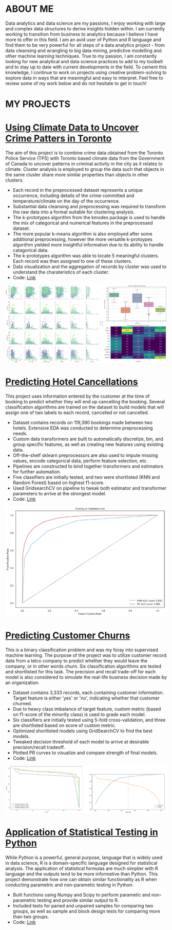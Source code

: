 # ABOUT ME

Data analytics and data science are my passions, I enjoy working with large and complex data structures to derive insights hidden within. I am currently working to transition from business to analytics because I believe I have more to offer in this field. I am an avid user of Python and R language and find them to be very powerful for all steps of a data analytics project - from data cleansing and wrangling to big data mining, predictive modelling and other machine learning techniques. True to my passion, I am constantly looking for new analytical and data science practices to add to my toolbelt and to stay up to date with current developments in the field. To cement this knowledge, I continue to work on projects using creative problem-solving to explore data in ways that are meaningful and easy to interpret. Feel free to review some of my work below and do not hesitate to get in touch! 

# MY PROJECTS

# [Using Climate Data to Uncover Crime Patters in Toronto](https://github.com/calvinchoi21/toronto-crime-clustering)

The aim of this project is to combine crime data obtained from the Toronto Police Service (TPS) with Toronto based climate data from the Government of Canada to uncover patterns in criminal activity in the city as it relates to climate. Cluster analysis is employed to group the data such that objects in the same cluster share more similar properties than objects in other clusters.

- Each record in the preprocessed dataset represents a unique occurrence, including details of the crime committed and temperature/climate on the day of the occurrence.
- Substantial data cleansing and preprocessing was required to transform the raw data into a format suitable for clustering analysis.
- The k-prototypes algorithm from the kmodes package is used to handle the mix of categorical and numerical features in the preprocessed dataset. 
- The more popular k-means algorithm is also employed after some additional preprocessing, however the more versatile k-protoypes algorithm yielded more insightful information due to its ability to handle catagorical data.
- The k-prototypes algorithm was able to locate 5 meaningful clusters. Each record was then assigned to one of these clusters.
- Data visualization and the aggregation of records by cluster was used to understand the charateristics of each cluster. 
- Code: [Link](https://github.com/calvinchoi21/toronto-crime-clustering/blob/master/Toronto_Crime.ipynb)

![](/images/crime_clusters.jpg)

# [Predicting Hotel Cancellations](https://github.com/calvinchoi21/predicting-booking-cancellations)

This project uses information entered by the customer at the time of booking to predict whether they will end up cancelling the booking. Several classification algorithms are trained on the dataset to build models that will assign one of two labels to each record, cancelled or not cancelled. 

- Dataset contains records on 119,390 bookings made between two hotels. Extensive EDA was conducted to determine preprocessing needs.
- Custom data transformers are built to automatically discretize, bin, and group specific features, as well as creating new features using existing data. 
- Off-the-shelf sklearn preprocessors are also used to impute missing values, encode categorical data, perform feature selection, etc. 
- Pipelines are constructed to bind together transformers and estimators for further automation. 
- Five classifiers are initially tested, and two were shortlisted (KNN and Random Forest) based on highest f1-score. 
- Used GridsearchCV on pipeline to tweak both estimator and transformer parameters to arrive at the strongest model.
- Code: [Link](https://github.com/calvinchoi21/predicting-booking-cancellations/blob/master/Predicting_cancellations.ipynb) 

![](/images/predicting_cancellations.png)

# [Predicting Customer Churns](https://github.com/calvinchoi21/predicting-customer-churn)

This is a binary classification problem and was my foray into supervised machine learning. The purpose of the project was to utilize customer record data from a telco company to predict whether they would leave the company, or in other words churn. Six classification algorithms are tested and shortlisted for this task. The precision and recall trade-off for each model is also considered to simulate the real-life business decision made by an organization. 

- Dataset contains 3,333 records, each containing customer information. Target feature is either 'yes' or 'no', indicating whether that customer churned. 
- Due to heavy class imbalance of target feature, custom metric (based on f1-score of the minority class) is used to grade each model. 
- Six classifiers are initially tested using 5-fold cross-validation, and three are shortlisted based on score of custom metric. 
- Optimized shortlisted models using GridSearchCV to find the best models. 
- Tweaked decision threshold of each model to arrive at desirable precision/recall tradeoff. 
- Plotted PR curves to visualize and compare strength of final models.
- Code: [Link](https://github.com/calvinchoi21/predicting-customer-churn/blob/master/Classification_Customer_Churn.ipynb)

![](/images/churn_curves.jpg)

# [Application of Statistical Testing in Python](https://github.com/calvinchoi21/statistical-testing-in-python)

While Python is a powerful, general purpose, language that is widely used in data science, R is a domain-specific language designed for statistical analysis. The application of statistical formulas are much simplier with R language and the outputs tend to be more informative than Python. This project demonstrate how one can obtain similar functionality as R when conducting parametric and non-parametic testing in Python.

- Built functions using Numpy and Scipy to perform parametic and non-parametric testing and provide similar output to R. 
- Included tests for paried and unpaired samples for comparing two groups, as well as sample and block design tests for comparing more than two groups.
- Code: [Link](https://github.com/calvinchoi21/statistical-testing-in-python/blob/master/statistical_testing_in_python.ipynb)
